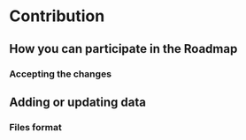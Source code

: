 # Contribution

## How you can participate in the Roadmap

### Accepting the changes

## Adding or updating data

### Files format
